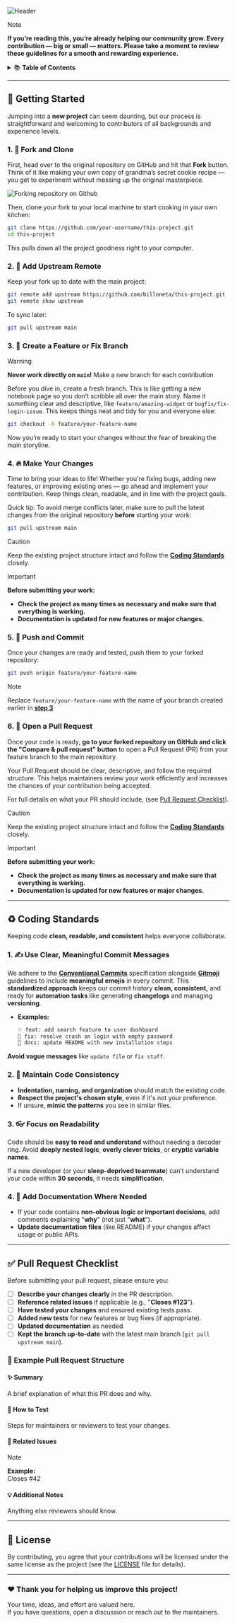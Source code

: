 ![Header](https://github.com/k4itrun/.github/assets/103044629/92715974-a12e-4d2b-a8e9-bddcf227ba9f)

<!-- prettier-ignore -->
> [!NOTE] 
> **If you’re reading this, you’re already helping our community grow. Every contribution — big or small — matters. Please take a moment to review these guidelines for a smooth and rewarding experience.**

<!-- prettier-ignore-end -->

<details>
  <summary>📚 <strong>Table of Contents</strong></summary>
  <ol>
    <li><a href="#-getting-started"><strong>Getting Started</strong></a></li>
    <li><a href="#%EF%B8%8F-coding-standards"><strong>Coding Standards</strong></a></li>
    <li><a href="#-pull-request-checklist"><strong>Pull Request Checklist</strong></a></li>
  </ol>
</details>

---

## 🚀 Getting Started

Jumping into a **new project** can seem daunting, but our process is straightforward and welcoming to contributors of all backgrounds and experience levels.

### 1. 🍴 Fork and Clone

First, head over to the original repository on GitHub and hit that **Fork** button. Think of it like making your own copy of grandma’s secret cookie recipe — you get to experiment without messing up the original masterpiece.

![Forking repository on Github](https://github.com/k4itrun/.github/assets/103044629/59aca8e7-bf3f-49fc-8cc1-ceec2f97939a)

Then, clone your fork to your local machine to start cooking in your own kitchen:

```bash
git clone https://github.com/your-username/this-project.git
cd this-project
```

This pulls down all the project goodness right to your computer.

### 2. 🔗 Add Upstream Remote

Keep your fork up to date with the main project:

```bash
git remote add upstream https://github.com/billoneta/this-project.git
git remote show upstream
```

To sync later:

```bash
git pull upstream main
```

### 3. 🌿 Create a Feature or Fix Branch

<!-- prettier-ignore -->
> [!WARNING]
> **Never work directly on `main`!** Make a new branch for each contribution

<!-- prettier-ignore-end -->

Before you dive in, create a fresh branch. This is like getting a new notebook page so you don’t scribble all over the main story. Name it something clear and descriptive, like `feature/amazing-widget` or `bugfix/fix-login-issue`. This keeps things neat and tidy for you and everyone else:

```bash
git checkout -b feature/your-feature-name
```

Now you’re ready to start your changes without the fear of breaking the main storyline.

### 4. 🔥 Make Your Changes

Time to bring your ideas to life! Whether you're fixing bugs, adding new features, or improving existing ones — go ahead and implement your contribution. Keep things clean, readable, and in line with the project goals.

Quick tip: To avoid merge conflicts later, make sure to pull the latest changes from the original repository **before** starting your work:

```bash
git pull upstream main
```

> [!CAUTION]
> Keep the existing project structure intact and follow the **[Coding Standards](#%EF%B8%8F-coding-standards)** closely.

<!-- prettier-ignore -->
> [!IMPORTANT] 
> **Before submitting your work:**
>
> - **Check the project as many times as necessary and make sure that everything is working.**
> - **Documentation is updated for new features or major changes.**

<!-- prettier-ignore-end -->

### 5. 🚀 Push and Commit

Once your changes are ready and tested, push them to your forked repository:

```bash
git push origin feature/your-feature-name
```

> [!NOTE]
> Replace `feature/your-feature-name` with the name of your branch created earlier in **[step 3](#3--create-a-feature-or-fix-branch)**

### 6. 🧩 Open a Pull Request

Once your code is ready, **go to your forked repository on GitHub and click the "Compare & pull request" button** to open a Pull Request (PR) from your feature branch to the main repository.

Your Pull Request should be clear, descriptive, and follow the required structure. This helps maintainers review your work efficiently and increases the chances of your contribution being accepted.

For full details on what your PR should include, (see [Pull Request Checklist](#-pull-request-checklist)).

> [!CAUTION]
> Keep the existing project structure intact and follow the **[Coding Standards](#%EF%B8%8F-coding-standards)** closely.

<!-- prettier-ignore -->
> [!IMPORTANT] 
> **Before submitting your work:**
>
> - **Check the project as many times as necessary and make sure that everything is working.**
> - **Documentation is updated for new features or major changes.**

<!-- prettier-ignore-end -->

---

## ♻️ Coding Standards

Keeping code **clean, readable, and consistent** helps everyone collaborate.

### 1. ✍️ Use Clear, Meaningful Commit Messages

We adhere to the **[Conventional Commits](https://www.conventionalcommits.org/en/v1.0.0/)** specification alongside **[Gitmoji](https://gitmoji.dev/)** guidelines to include **meaningful emojis** in every commit. This **standardized approach** keeps our commit history **clean, consistent,** and ready for **automation tasks** like generating **changelogs** and managing **versioning**.

- **Examples:**
  ```bash
  ✨ feat: add search feature to user dashboard
  🐛 fix: resolve crash on login with empty password
  📝 docs: update README with new installation steps
  ```

**Avoid vague messages** like `update file` or `fix stuff`.

### 2. 🧹 Maintain Code Consistency

- **Indentation, naming, and organization** should match the existing code.
- **Respect the project's chosen style**, even if it's not your preference.
- If unsure, **mimic the patterns** you see in similar files.

### 3. 👓 Focus on Readability

Code should be **easy to read and understand** without needing a decoder ring. Avoid **deeply nested logic**, **overly clever tricks**, or **cryptic variable names**.

If a new developer (or your **sleep-deprived teammate**) can’t understand your code within **30 seconds**, it needs **simplification**.

### 4. 📝 Add Documentation Where Needed

- If your code contains **non-obvious logic or important decisions**, add comments explaining "**why**" (not just "**what**").
- **Update documentation files** (like README) if your changes affect usage or public APIs.

---

## ✅ Pull Request Checklist

Before submitting your pull request, please ensure you:

- [ ] **Describe your changes clearly** in the PR description.
- [ ] **Reference related issues** if applicable (e.g., "**Closes #123**").
- [ ] **Have tested your changes** and ensured existing tests pass.
- [ ] **Added new tests** for new features or bug fixes (if appropriate).
- [ ] **Updated documentation** as needed.
- [ ] **Kept the branch up-to-date** with the latest main branch (`git pull upstream main`).

### 📝 Example Pull Request Structure

#### ✨ Summary

A brief explanation of what this PR does and why.

#### 🧪 How to Test

Steps for maintainers or reviewers to test your changes.

#### 🔗 Related Issues

<!-- prettier-ignore -->
> [!NOTE]
> **Example:**  
> Closes #42

<!-- prettier-ignore-end -->

#### 💡 Additional Notes

Anything else reviewers should know.

---

## 📜 License

By contributing, you agree that your contributions will be licensed under the same license as the project (see the [LICENSE](LICENSE.md) file for details).

---

### ❤ Thank you for helping us improve this project!

Your time, ideas, and effort are valued here.  
If you have questions, open a discussion or reach out to the maintainers.
